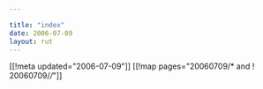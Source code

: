 ```yaml
---

title: "index"
date: 2006-07-09
layout: rut
---
```


[[!meta updated="2006-07-09"]]
[[!map pages="20060709/* and ! 20060709/*/*"]]
